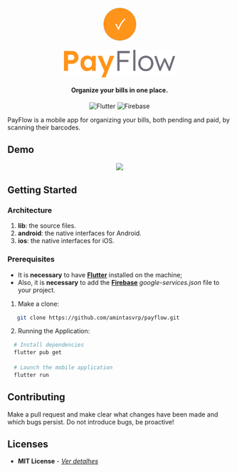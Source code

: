 <h4 align="center">
  <img src="./.github/logomini.png" width="75"></a>
  <br></br>
  <img src="./.github/logo.svg" width="250"></a>
  <br></br>
  Organize your bills in one place.
</h4>

<p align="center">
  <img alt="Flutter" src="https://img.shields.io/badge/-Flutter-02569B?style=for-the-badge&logo=flutter&logoColor=white" />
  <img alt="Firebase" src="https://img.shields.io/badge/-Firebase-DD2C00?style=for-the-badge&logo=firebase&logoColor=white" />
</p>

PayFlow is a mobile app for organizing your bills, both pending and paid, by scanning their barcodes.

## Demo

<p align="center">
  <img src="./.github/demo.gif" width="200" />
</p>

## Getting Started

### **Architecture**

1. **lib**: the source files.
1. **android**: the native interfaces for Android.
1. **ios**: the native interfaces for iOS.

### **Prerequisites**

- It is **necessary** to have **[Flutter](https://flutter.dev/)** installed on the machine;
- Also, it is **necessary** to add the **[Firebase](https://console.firebase.google.com/)** _google-services.json_ file to your project.

1. Make a clone:

```sh
   git clone https://github.com/amintasvrp/payflow.git
```

2. Running the Application:

```sh
  # Install dependencies
  flutter pub get

  # Launch the mobile application
  flutter run
```

## Contributing

Make a pull request and make clear what changes have been made and which bugs persist. Do not introduce bugs, be proactive!

## Licenses

- **MIT License** - [_Ver detalhes_](./LICENSE.txt)
